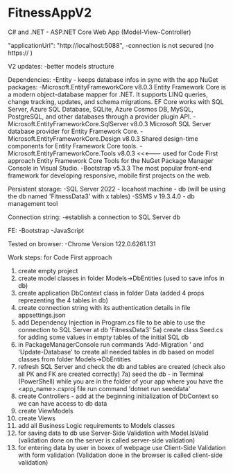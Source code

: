 # FitnessAppV2
C# and .NET - ASP.NET Core Web App (Model-View-Controller)

"applicationUrl": "http://localhost:5088",
-connection is not secured (no https:// )

V2 updates:
-better models structure

Dependencies:
-Entity - keeps database infos in sync with the app
NuGet packages:
-Microsoft.EntityFrameworkCore v8.0.3
Entity Framework Core is a modern object-database mapper for .NET. It supports LINQ queries, change tracking, updates, and schema migrations. EF Core works with SQL Server, Azure SQL Database, SQLite, Azure Cosmos DB, MySQL, PostgreSQL, and other databases through a provider plugin API.
-Microsoft.EntityFrameworkCore.SqlServer v8.0.3
Microsoft SQL Server database provider for Entity Framework Core.
-Microsoft.EntityFrameworkCore.Design v8.0.3
Shared design-time components for Entity Framework Core tools.
-Microsoft.EntityFrameworkCore.Tools v8.0.3  <<<--- used for Code First approach
Entity Framework Core Tools for the NuGet Package Manager Console in Visual Studio.
-Bootstrap v5.3.3
The most popular front-end framework for developing responsive, mobile first projects on the web.

Persistent storage:
-SQL Server 2022 - locahost machine - db (will be using the db named 'FitnessData3' with x tables)
-SSMS v 19.3.4.0 - db management tool

Connection string:
-establish a connection to SQL Server db

FE:
-Bootstrap
-JavaScript

Tested on browser:
-Chrome Version 122.0.6261.131

Work steps: for Code First approach
1) create empty project
2) create model classes in folder Models->DbEntities (used to save infos in db)
3) create application DbContext class in folder Data (added 4 props reprezenting the 4 tables in db)
4) create connection string with its authentication details in file appsettings.json
5) add Dependency Injection in Program.cs file to be able to use the connection to SQL Server at db 'FitnessData3'
5a) create class Seed.cs for adding some values in empty tables of the initial SQL db
6) in PackageManagerConsole run commands 'Add-Migration <name>' and 'Update-Database' to create all needed tables in db based on model classes from folder Models->DbEntities
7) refresh SQL Server and check the db and tables are created (check also all PK and FK are created correctly)
7a) seed the db - in Terminal (PowerShell) while you are in the folder of your app where you have the <app_name>.csproj file run command 'dotnet run seeddata'
8) create Controllers - add at the beginning initialization of DbContext so we can have access to db data
9) create ViewModels
10) create Views
11) add all Business Logic requirements to Models classes
12) for saving data to db use Server-Side Validation with Model.IsValid (validation done on the server is called server-side validation) 
13) for entering data by user in boxex of webpage use Client-Side Validation with form validation (Validation done in the browser is called client-side validation)

